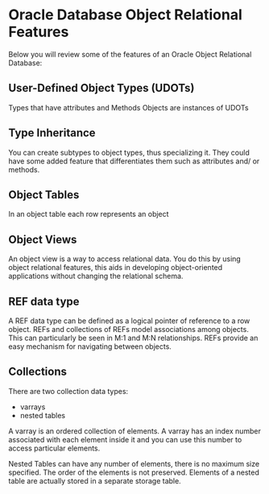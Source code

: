 # Oracle Database Object Relational Features 

Below you will review some of the features of an Oracle Object Relational Database: 

## User-Defined Object Types (UDOTs)

Types that have attributes and Methods
Objects are instances of UDOTs

## Type Inheritance 

You can create subtypes to object types, thus specializing it. 
They could have some added feature that differentiates them such as attributes and/ or methods. 

## Object Tables

In an object table each row represents an object 

## Object Views 

An object view is a way to access relational data. 
You do this by using object relational features, this aids in developing object-oriented applications without changing the relational schema. 

## REF data type 

A REF data type can be defined as a logical pointer of reference to a row object. 
REFs and collections of REFs model associations among objects. This can particularly be seen in M:1 and M:N relationships. 
REFs provide an easy mechanism for navigating between objects. 

## Collections 

There are two collection data types: 

- varrays
- nested tables 

A varray is an ordered collection of elements.
A varray has an index number associated with each element inside it and you can use this number to access particular elements. 

Nested Tables can have any number of elements, there is no maximum size specified. 
The order of the elements is not preserved. 
Elements of a nested table are actually stored in a separate storage table. 



